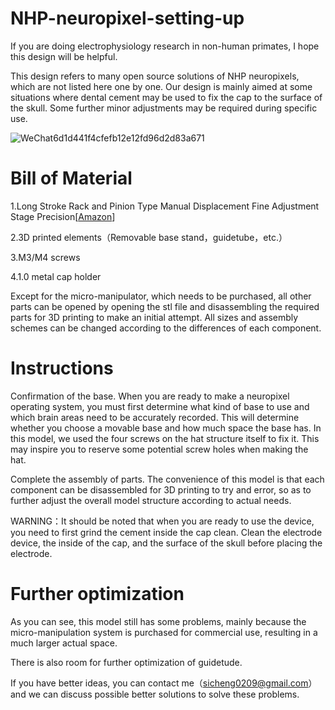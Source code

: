 # NHP-neuropixel-setting-up
If you are doing electrophysiology research in non-human primates, I hope this design will be helpful.

This design refers to many open source solutions of NHP neuropixels, which are not listed here one by one. Our design is mainly aimed at some situations where dental cement may be used to fix the cap to the surface of the skull. Some further minor adjustments may be required during specific use.


![WeChat6d1d441f4cfefb12e12fd96d2d83a671](https://github.com/user-attachments/assets/dd244580-cfd3-4d0b-bf4e-e28cf44b57c5)



# Bill of Material
1.Long Stroke Rack and Pinion Type Manual Displacement Fine Adjustment Stage Precision[[Amazon](https://www.amazon.com/RAMBEX-Long-Travel-Precision-Dovetail-Fine-Tuning/dp/B0CN9JHCTR)]

2.3D printed elements（Removable base stand，guidetube，etc.）

3.M3/M4 screws 

4.1.0 metal cap holder

Except for the micro-manipulator, which needs to be purchased, all other parts can be opened by opening the stl file and disassembling the required parts for 3D printing to make an initial attempt. All sizes and assembly schemes can be changed according to the differences of each component.


# Instructions
Confirmation of the base. When you are ready to make a neuropixel operating system, you must first determine what kind of base to use and which brain areas need to be accurately recorded. This will determine whether you choose a movable base and how much space the base has. In this model, we used the four screws on the hat structure itself to fix it. This may inspire you to reserve some potential screw holes when making the hat.

Complete the assembly of parts. The convenience of this model is that each component can be disassembled for 3D printing to try and error, so as to further adjust the overall model structure according to actual needs.

WARNING：It should be noted that when you are ready to use the device, you need to first grind the cement inside the cap clean. Clean the electrode device, the inside of the cap, and the surface of the skull before placing the electrode.

# Further optimization
As you can see, this model still has some problems, mainly because the micro-manipulation system is purchased for commercial use, resulting in a much larger actual space. 

There is also room for further optimization of guidetude.

If you have better ideas, you can contact me（sicheng0209@gmail.com）and we can discuss possible better solutions to solve these problems.


